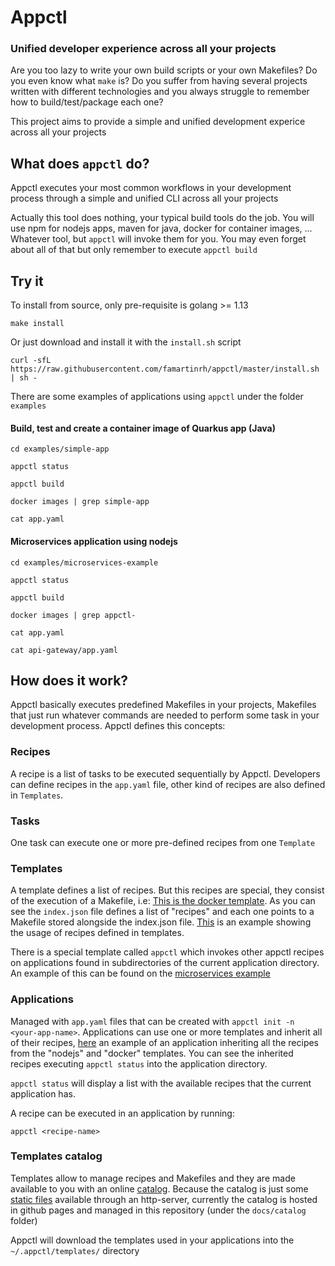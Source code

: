 # Appctl

### Unified developer experience across all your projects

Are you too lazy to write your own build scripts or your own Makefiles? Do you even know what `make` is? Do you suffer from having several projects written with different technologies and you always struggle to remember how to build/test/package each one?

This project aims to provide a simple and unified development experice across all your projects

## What does `appctl` do?

Appctl executes your most common workflows in your development process through a simple and unified CLI across all your projects

Actually this tool does nothing, your typical build tools do the job. You will use npm for nodejs apps, maven for java, docker for container images, ... Whatever tool, but `appctl` will invoke them for you.
You may even forget about all of that but only remember to execute `appctl build`

## Try it

To install from source, only pre-requisite is golang >= 1.13
```
make install
```

Or just download and install it with the `install.sh` script
```
curl -sfL https://raw.githubusercontent.com/famartinrh/appctl/master/install.sh | sh -
```

There are some examples of applications using `appctl` under the folder `examples`

#### Build, test and create a container image of Quarkus app (Java)

```
cd examples/simple-app

appctl status

appctl build

docker images | grep simple-app

cat app.yaml
```

#### Microservices application using nodejs

```
cd examples/microservices-example

appctl status

appctl build

docker images | grep appctl-

cat app.yaml

cat api-gateway/app.yaml
```

## How does it work?

Appctl basically executes predefined Makefiles in your projects, Makefiles that just run whatever commands are needed to perform some task in your development process. Appctl defines this concepts:

### Recipes
A recipe is a list of tasks to be executed sequentially by Appctl. Developers can define recipes in the `app.yaml` file, other kind of recipes are also defined in `Templates`.

### Tasks
One task can execute one or more pre-defined recipes from one `Template`

### Templates

A template defines a list of recipes. But this recipes are special, they consist of the execution of a Makefile, i.e: [This is the docker template](docs/catalog/v1/docker/). As you can see the `index.json` file defines a list of "recipes" and each one points to a Makefile stored alongside the index.json file. [This](examples/simple-app/app.yaml) is an example showing the usage of recipes defined in templates.

There is a special template called `appctl` which invokes other appctl recipes on applications found in subdirectories of the current application directory. An example of this can be found on the [microservices example](examples/microservices-example/app.yaml)

### Applications

Managed with `app.yaml` files that can be created with `appctl init -n <your-app-name>`. Applications can use one or more templates and inherit all of their recipes, [here](examples/microservices-example/api-gateway/app.yaml) an example of an application inheriting all the recipes from the "nodejs" and "docker" templates. You can see the inherited recipes executing `appctl status` into the application directory.

`appctl status` will display a list with the available recipes that the current application has.

A recipe can be executed in an application by running:
```
appctl <recipe-name>
```

### Templates catalog

Templates allow to manage recipes and Makefiles and they are made available to you with an online [catalog](docs/catalog/v1). Because the catalog is just some [static files](https://famartinrh.github.io/appctl/catalog/v1/docker/) available through an http-server, currently the catalog is hosted in github pages and managed in this repository (under the `docs/catalog` folder)

Appctl will download the templates used in your applications into the `~/.appctl/templates/` directory